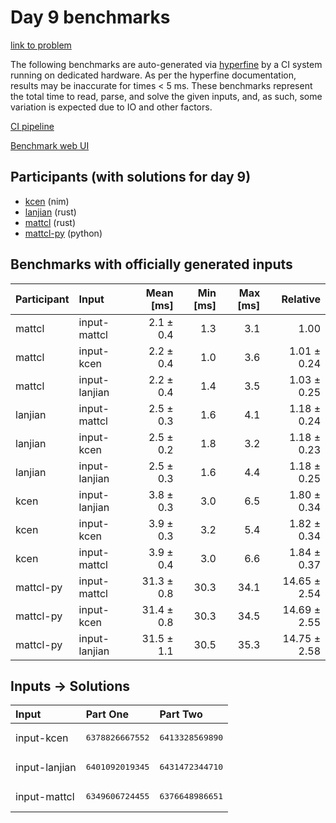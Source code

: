 # Day 9 benchmarks

[link to problem](https://adventofcode.com/2024/day/9)

The following benchmarks are auto-generated via
[hyperfine](https://github.com/sharkdp/hyperfine) by a CI system running on
dedicated hardware. As per the hyperfine documentation, results may be
inaccurate for times < 5 ms. These benchmarks represent the total time to read,
parse, and solve the given inputs, and, as such, some variation is expected due
to IO and other factors.

[CI pipeline](http://ci.papercode.net:8080/teams/main/pipelines/aoc2024)

[Benchmark web UI](https://aoc.ancalagon.black)


## Participants (with solutions for day 9)

- [kcen](https://github.com/kcen/aoc2024) (nim)
- [lanjian](https://github.com/lanjian/aoc-2024) (rust)
- [mattcl](https://github.com/mattcl/aoc2024) (rust)
- [mattcl-py](https://github.com/mattcl/aoc2024-py) (python)


## Benchmarks with officially generated inputs

| Participant | Input | Mean [ms] | Min [ms] | Max [ms] | Relative |
|:---|:---|---:|---:|---:|---:|
| mattcl | input-mattcl | 2.1 ± 0.4 | 1.3 | 3.1 | 1.00 |
| mattcl | input-kcen | 2.2 ± 0.4 | 1.0 | 3.6 | 1.01 ± 0.24 |
| mattcl | input-lanjian | 2.2 ± 0.4 | 1.4 | 3.5 | 1.03 ± 0.25 |
| lanjian | input-mattcl | 2.5 ± 0.3 | 1.6 | 4.1 | 1.18 ± 0.24 |
| lanjian | input-kcen | 2.5 ± 0.2 | 1.8 | 3.2 | 1.18 ± 0.23 |
| lanjian | input-lanjian | 2.5 ± 0.3 | 1.6 | 4.4 | 1.18 ± 0.25 |
| kcen | input-lanjian | 3.8 ± 0.3 | 3.0 | 6.5 | 1.80 ± 0.34 |
| kcen | input-kcen | 3.9 ± 0.3 | 3.2 | 5.4 | 1.82 ± 0.34 |
| kcen | input-mattcl | 3.9 ± 0.4 | 3.0 | 6.6 | 1.84 ± 0.37 |
| mattcl-py | input-mattcl | 31.3 ± 0.8 | 30.3 | 34.1 | 14.65 ± 2.54 |
| mattcl-py | input-kcen | 31.4 ± 0.8 | 30.3 | 34.5 | 14.69 ± 2.55 |
| mattcl-py | input-lanjian | 31.5 ± 1.1 | 30.5 | 35.3 | 14.75 ± 2.58 |


## Inputs -> Solutions

| Input | Part One | Part Two |
|:---|:---|:---|
|input-kcen|<pre>6378826667552</pre>|<pre>6413328569890</pre>|
|input-lanjian|<pre>6401092019345</pre>|<pre>6431472344710</pre>|
|input-mattcl|<pre>6349606724455</pre>|<pre>6376648986651</pre>|
